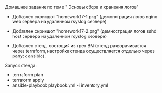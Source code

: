Домашнее задание по теме " Основы сбора и хранения логов" 
- Добавлен скриншот "homework17-1.png" (демонстрация логов nginx web сервера на удаленном rsyslog сервере)
- Добавлен скриншот "homework17-2.png" (демнострация логов sshd host сервера на удаленном rsyslog сервере)


- Добавлен стенд, состощий из трех ВМ (стенд разворачивается через terraform, настройка стенда осуществляется отдельно через рапуск ansible).

Запуск стенда:
- terrraform plan
- terraform apply
- ansible-playbook playbook.yml -i inventory.yml
